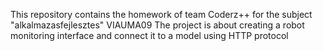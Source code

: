 
This repository contains the homework of team Coderz++ for the subject "alkalmazasfejlesztes" VIAUMA09
The project is about creating a robot monitoring interface and connect it to a model using HTTP protocol
